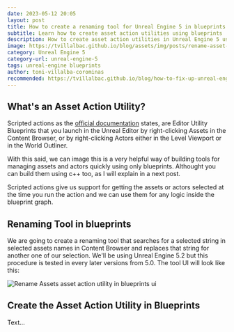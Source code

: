 ```yaml
---
date: 2023-05-12 20:05
layout: post
title: How to create a renaming tool for Unreal Engine 5 in blueprints (search and replace) 
subtitle: Learn how to create asset action utilities using blueprints
description: How to create asset action utilities in Unreal Engine 5 using blueprints
image: https://tvillalbac.github.io/blog/assets/img/posts/rename-asset-action-utility-blueprints-full-unreal-engine-5.jpg
category: Unreal Engine 5
category-url: unreal-engine-5
tags: unreal-engine blueprints
author: toni-villalba-corominas
recommended: https://tvillalbac.github.io/blog/how-to-fix-up-unreal-engine-5-redirectors-cpp/
---
```


## What's an Asset Action Utility?

Scripted actions as the <a href="https://docs.unrealengine.com/5.0/en-US/scripted-actions-in-unreal-engine/">official documentation</a> states, are Editor Utility Blueprints that you launch in the Unreal Editor by right-clicking Assets in the Content Browser, or by right-clicking Actors either in the Level Viewport or in the World Outliner.

With this said, we can image this is a very helpful way of building tools for managing assets and actors quickly using only blueprints. Althought you can build them using c++ too, as I will explain in a next post.

Scripted actions give us support for getting the assets or actors selected at the time you run the action and we can use them for any logic inside the blueprint graph.

## Renaming Tool in blueprints

We are going to create a renaming tool that searches for a selected string in selected assets names in Content Browser and replaces that string for another one of our selection. We'll be using Unreal Engine 5.2 but this procedure is tested in every later versions from 5.0. The tool UI will look like this:

<img class="img" src="https://tvillalbac.github.io/blog/assets/img/posts/rename-asset-action-utility-blueprints-ui-unreal-engine-5.jpg" alt="Rename Assets asset action utility in blueprints ui">

## Create the Asset Action Utility in Blueprints

Text...


